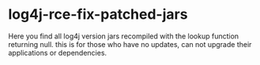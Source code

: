 # log4j-rce-fix-patched-jars
Here you find all log4j version jars recompiled with the lookup function returning null. this is for those who have no updates, can not upgrade their applications or dependencies.
